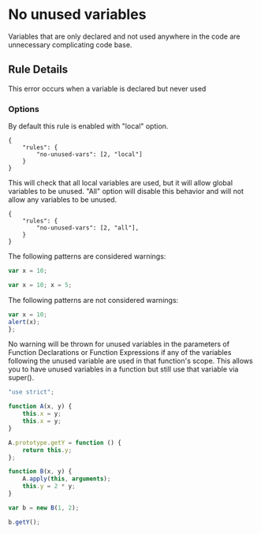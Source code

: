 # No unused variables

Variables that are only declared and not used anywhere in the code are unnecessary complicating code base.


## Rule Details

This error occurs when a variable is declared but never used

### Options

By default this rule is enabled with "local" option.
```
{
    "rules": {
        "no-unused-vars": [2, "local"]
    }
}
```
 This will check that all local variables are used, but it will allow global variables to be unused.
"All" option will disable this behavior and will not allow any variables to be unused.
```
{
    "rules": {
        "no-unused-vars": [2, "all"],
    }
}
```

The following patterns are considered warnings:

```js
var x = 10;
```
```js
var x = 10; x = 5;
```

The following patterns are not considered warnings:

```js
var x = 10;
alert(x);
};
```

No warning will be thrown for unused variables in the parameters of Function Declarations or Function Expressions if any of the variables following the unused variable are used in that function's scope. This allows you to have unused variables in a function but still use that variable via super().

```js
"use strict";

function A(x, y) {
    this.x = y;
    this.x = y;
}

A.prototype.getY = function () {
    return this.y;
};

function B(x, y) {
    A.apply(this, arguments);
    this.y = 2 * y;
}

var b = new B(1, 2);

b.getY();
```
